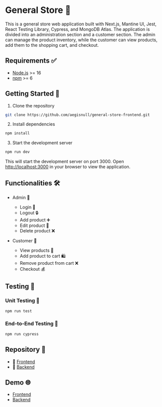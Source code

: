 # General Store 🛒

This is a general store web application built with Next.js, Mantine UI, Jest, React Testing Library, Cypress, and MongoDB Atlas. The application is divided into an administration section and a customer section. The admin can manage the product inventory, while the customer can view products, add them to the shopping cart, and checkout.

## Requirements ✅

- [Node.js](https://nodejs.org/en/) >= 16
- [npm](https://www.npmjs.com/) >= 6

## Getting Started 🚀

1. Clone the repository

```bash
git clone https://github.com/aegisnull/general-store-frontend.git
```

2. Install dependencies

```bash
npm install
```

3. Start the development server

```bash
npm run dev
```

This will start the development server on port 3000. Open [http://localhost:3000](http://localhost:3000) in your browser to view the application.

## Functionalities 🛠️

- Admin 👤

  - Login 🔑
  - Logout 🔒
  - Add product ➕
  - Edit product 📝
  - Delete product ❌

- Customer 🛒
  - View products 👀
  - Add product to cart 🛍️
  - Remove product from cart ❌
  - Checkout 💰

## Testing 🧪

### Unit Testing 🧩

```bash
npm run test
```

### End-to-End Testing 🔄

```bash
npm run cypress
```

## Repository 📂

- 📁 [Frontend](https://github.com/aegisnull/general-store-frontend)
- 📁 [Backend](https://github.com/aegisnull/general-store-backend)

## Demo 🌐

- [Frontend](https://general-store-frontend.vercel.app/)
- [Backend](https://general-store-backend-production-62ab.up.railway.app/)
